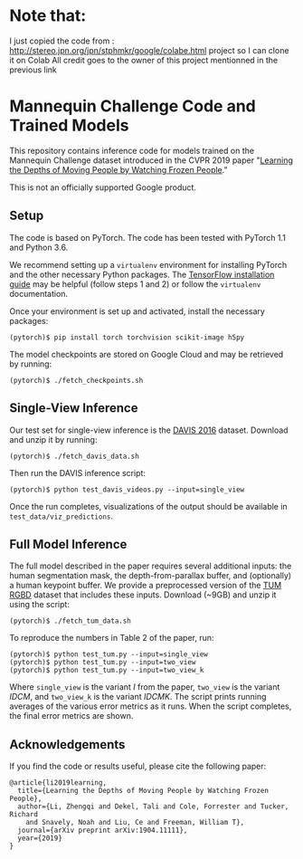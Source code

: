 # Note that: 
I just copied the code from : http://stereo.jpn.org/jpn/stphmkr/google/colabe.html project so I can clone it on Colab
All credit goes to the owner of this project mentionned in the previous link

# Mannequin Challenge Code and Trained Models

This repository contains inference code for models trained on the Mannequin
Challenge dataset introduced in the CVPR 2019 paper "[Learning the Depths of
Moving People by Watching Frozen People](https://mannequin-depth.github.io/)."

This is not an officially supported Google product.

## Setup

The code is based on PyTorch. The code has been tested with PyTorch 1.1 and Python 3.6. 

We recommend setting up a `virtualenv` environment for installing PyTorch and
the other necessary Python packages. The [TensorFlow installation
guide](https://www.tensorflow.org/install/pip) may be helpful (follow steps 1
and 2) or follow the `virtualenv` documentation.

Once your environment is set up and activated, install the necessary packages:

```
(pytorch)$ pip install torch torchvision scikit-image h5py
```

The model checkpoints are stored on Google Cloud and may be retrieved by running:

```
(pytorch)$ ./fetch_checkpoints.sh
```

## Single-View Inference

Our test set for single-view inference is the [DAVIS
2016](https://davischallenge.org/davis2016/code.html) dataset. Download and
unzip it by running:

```
(pytorch)$ ./fetch_davis_data.sh
```

Then run the DAVIS inference script:

```
(pytorch)$ python test_davis_videos.py --input=single_view
```

Once the run completes, visualizations of the output should be
available in `test_data/viz_predictions`.

## Full Model Inference

The full model described in the paper requires several additional inputs: the
human segmentation mask, the depth-from-parallax buffer, and (optionally) a
human keypoint buffer. We provide a preprocessed version of the [TUM
RGBD](https://vision.in.tum.de/data/datasets/rgbd-dataset) dataset that includes
these inputs. Download (~9GB) and unzip it using the script:

```
(pytorch)$ ./fetch_tum_data.sh
```

To reproduce the numbers in Table 2 of the paper, run:

```
(pytorch)$ python test_tum.py --input=single_view
(pytorch)$ python test_tum.py --input=two_view
(pytorch)$ python test_tum.py --input=two_view_k
```

Where `single_view` is the variant _I_ from the paper, `two_view` is the variant _IDCM_, and `two_view_k` is the variant _IDCMK_. The script prints running averages of the various error metrics as it runs. When the script completes, the final error metrics are shown.


## Acknowledgements

If you find the code or results useful, please cite the following paper:

```
@article{li2019learning,
  title={Learning the Depths of Moving People by Watching Frozen People},
  author={Li, Zhengqi and Dekel, Tali and Cole, Forrester and Tucker, Richard
    and Snavely, Noah and Liu, Ce and Freeman, William T},
  journal={arXiv preprint arXiv:1904.11111},
  year={2019}
}
```
